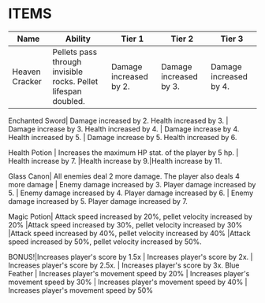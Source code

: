 # ITEMS

Name | Ability | Tier 1 | Tier 2 | Tier 3
---|---|---|---|---
Heaven Cracker| Pellets pass through invisible rocks. Pellet lifespan doubled. |Damage increased by 2. |Damage increased by 3.| Damage increased by 4.

Enchanted Sword| Damage increased by 2. Health increased by 3. | Damage increase by 3. Health increased by 4. | Damage increase by 4. Health increased by 5. | Damage increase by 5. Health increased by 6.

Health Potion | Increases the maximum HP stat. of the player by 5 hp. | Health increase by 7. |Health increase by 9.|Health increase by 11.

Glass Canon| All enemies deal 2 more damage. The player also deals 4 more damage | Enemy damage increased by 3. Player damage increased by 5. | Enemy damage increased by 4. Player damage increased by 6. | Enemy damage increased by 5. Player damage increased by 7.

Magic Potion| Attack speed increased by 20%, pellet velocity increased by 20% |Attack speed increased by 30%, pellet velocity increased by 30% |Attack speed increased by 40%, pellet velocity increased by 40% |Attack speed increased by 50%, pellet velocity increased by 50%.

BONUS!|Increases player's score by 1.5x | Increases player's score by 2x. | Increases player's score by 2.5x. | Increases player's score by 3x.
Blue Feather | Increases player's movement speed by 20% | Increases player's movement speed by 30% | Increases player's movement speed by 40% | Increases player's movement speed by 50%
